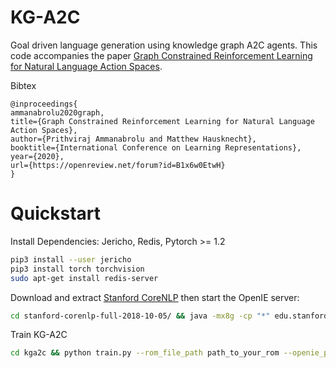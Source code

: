# KG-A2C
Goal driven language generation using knowledge graph A2C agents. This code accompanies the paper [Graph Constrained Reinforcement Learning for Natural Language Action Spaces](https://openreview.net/forum?id=B1x6w0EtwH).

Bibtex
```
@inproceedings{
ammanabrolu2020graph,
title={Graph Constrained Reinforcement Learning for Natural Language Action Spaces},
author={Prithviraj Ammanabrolu and Matthew Hausknecht},
booktitle={International Conference on Learning Representations},
year={2020},
url={https://openreview.net/forum?id=B1x6w0EtwH}
}
```
# Quickstart
Install Dependencies: Jericho, Redis, Pytorch >= 1.2
```bash
pip3 install --user jericho
pip3 install torch torchvision
sudo apt-get install redis-server
```

Download and extract [Stanford CoreNLP](https://stanfordnlp.github.io/CoreNLP/download.html) then start the OpenIE server:
```bash
cd stanford-corenlp-full-2018-10-05/ && java -mx8g -cp "*" edu.stanford.nlp.pipeline.StanfordCoreNLPServer -port 9000 -timeout 15000
```

Train KG-A2C
```bash
cd kga2c && python train.py --rom_file_path path_to_your_rom --openie_path path_to_your_openie_install --tsv_file ../data/rom_name_here
```
